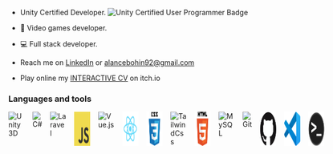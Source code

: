 - Unity Certified Developer. ![Unity Certified User Programmer Badge](https://github.com/AlanCebohin/AlanCebohin/assets/19630708/9446a17a-570f-4ec8-ae85-3d6c78a9ed05)

- 👾 Video games developer.
- 💻 Full stack developer.
- Reach me on  <a href="https://www.linkedin.com/in/alancebohin/">LinkedIn</a> or <a href="mailto:alancebohin92@gmail.com">alancebohin92@gmail.com</a>

- Play online my <a href="https://alancebohin.itch.io/cv">INTERACTIVE CV</a> on itch.io

<h3>Languages and tools</h3>
<div
    style="width: 2rem;
        display: flex;
        justify-content: space-between;"
>
    <img src="https://cdn-icons-png.flaticon.com/512/5969/5969294.png" alt="Unity 3D" style="width: 2rem; margin-right: 1rem" />
    <img src="https://sg.com.mx/sites/default/files/styles/max_w680/public/images/C_sharp%20CDMx.png?itok=PygyXf53" alt="C#" style="width: 2rem; margin-right: 1rem" />
    <img src="https://img.stackshare.io/service/992/AcA2LnWL_400x400.jpg" alt="Laravel" style="width: 2rem; margin-right: 1rem" />
    <img src="https://raw.githubusercontent.com/github/explore/80688e429a7d4ef2fca1e82350fe8e3517d3494d/topics/javascript/javascript.png" alt="Javascript" style="width: 2rem; margin-right: 1rem" />
    <img src="https://camo.githubusercontent.com/c8f91d18976e27123643a926a2588b8d931a0292fd0b6532c3155379e8591629/68747470733a2f2f7675656a732e6f72672f696d616765732f6c6f676f2e706e67" alt="Vue.js" style="width: 2rem; margin-right: 1rem" />
    <img src="https://raw.githubusercontent.com/github/explore/80688e429a7d4ef2fca1e82350fe8e3517d3494d/topics/react/react.png" alt="React.js" style="width: 2rem; margin-right: 1rem" />
    <img src="https://raw.githubusercontent.com/github/explore/80688e429a7d4ef2fca1e82350fe8e3517d3494d/topics/css/css.png" alt="CSS" style="width: 2rem; margin-right: 1rem" />
    <img src="https://miro.medium.com/max/632/1*KTAstxDm8yEG17u94avrXw.png" alt="TailwindCss" style="width: 2rem; margin-right: 1rem" />
    <img src="https://raw.githubusercontent.com/github/explore/80688e429a7d4ef2fca1e82350fe8e3517d3494d/topics/html/html.png" alt="HTML" style="width: 2rem; margin-right: 1rem" />
    <img src="https://camo.githubusercontent.com/95a0d0dfd4854f5b873e2c5396064ab18a9e7b2ed7d7c5df1cf6197d6cd8eb29/68747470733a2f2f7777772e66726565706e676c6f676f732e636f6d2f75706c6f6164732f6c6f676f2d6d7973716c2d706e672f6c6f676f2d6d7973716c2d6d7973716c2d6c6f676f2d706e672d696d616765732d6172652d646f776e6c6f61642d6372617a79706e672d32312e706e67" alt="MySQL" style="width: 2rem; margin-right: 1rem" />
    <img src="https://camo.githubusercontent.com/37b2546c9188b42e0fd0048c18d84a92df72051cf0136694ebf7bcb12e9351b9/68747470733a2f2f63646e2e69636f6e73636f75742e636f6d2f69636f6e2f667265652f706e672d3235362f6769742d31382d313137353231392e706e67" alt="Git" style="width: 2rem; margin-right: 1rem" />
    <img src="https://raw.githubusercontent.com/github/explore/78df643247d429f6cc873026c0622819ad797942/topics/github/github.png" alt="Github" style="width: 2rem; margin-right: 1rem" />
    <img src="https://raw.githubusercontent.com/github/explore/80688e429a7d4ef2fca1e82350fe8e3517d3494d/topics/visual-studio-code/visual-studio-code.png" alt="Visual Studio Code" style="width: 2rem; margin-right: 1rem" />
    <img src="https://raw.githubusercontent.com/github/explore/80688e429a7d4ef2fca1e82350fe8e3517d3494d/topics/terminal/terminal.png" alt="Terminal" style="width: 2rem; margin-right: 1rem" />
</div>

<!---
AlanCebohin/AlanCebohin is a ✨ special ✨ repository because its `README.md` (this file) appears on your GitHub profile.
You can click the Preview link to take a look at your changes.
--->
